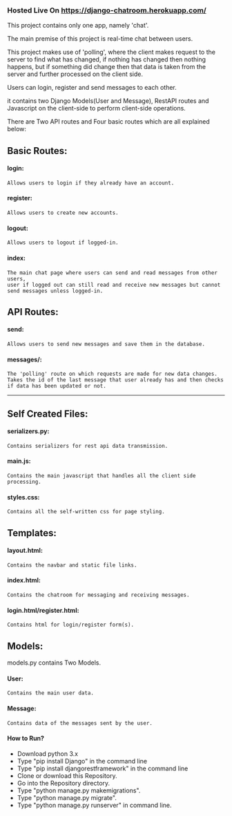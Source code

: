 ### Hosted Live On https://django-chatroom.herokuapp.com/

This project contains only one app, namely 'chat'.

The main premise of this project is real-time chat between users.

This project makes use of 'polling', where the client makes request to the server to find what has changed, if nothing has changed then nothing happens, but if something did change then that data is taken from the server and further processed on the client side.

Users can login, register and send messages to each other.

it contains two Django Models(User and Message), RestAPI routes and Javascript on the client-side to perform client-side operations.

There are Two API routes and Four basic routes which are all explained below:

## Basic Routes:
#### login:
    Allows users to login if they already have an account.

#### register:
    Allows users to create new accounts.

#### logout:
    Allows users to logout if logged-in.

#### index:
    The main chat page where users can send and read messages from other users, 
    user if logged out can still read and receive new messages but cannot send messages unless logged-in.

## API Routes:
#### send:
    Allows users to send new messages and save them in the database.

#### messages/<id>:
    
    The 'polling' route on which requests are made for new data changes.
    Takes the id of the last message that user already has and then checks if data has been updated or not.

______________________________________________

## Self Created Files:
#### serializers.py:
    Contains serializers for rest api data transmission.
#### main.js:
    Contains the main javascript that handles all the client side processing.
#### styles.css:
    Contains all the self-written css for page styling.

## Templates:
#### layout.html:
    Contains the navbar and static file links.
#### index.html:
    Contains the chatroom for messaging and receiving messages.
#### login.html/register.html:
    Contains html for login/register form(s).

## Models:
models.py contains Two Models.

#### User:
    Contains the main user data.

#### Message:
    Contains data of the messages sent by the user.

#### How to Run?
* Download python 3.x
* Type "pip install Django" in the command line
* Type "pip install djangorestframework" in the command line
* Clone or download this Repository.
* Go into the Repository directory.
* Type "python manage.py makemigrations".
* Type "python manage.py migrate".
* Type "python manage.py runserver" in command line.

